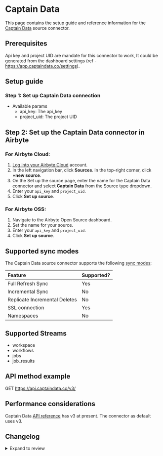 # Captain Data

This page contains the setup guide and reference information for the [Captain Data](https://docs.captaindata.co/#intro) source connector.

## Prerequisites

Api key and project UID are mandate for this connector to work, It could be generated from the dashboard settings (ref - https://app.captaindata.co/settings).

## Setup guide

### Step 1: Set up Captain Data connection

- Available params
  - api_key: The api_key
  - project_uid: The project UID

## Step 2: Set up the Captain Data connector in Airbyte

### For Airbyte Cloud:

1. [Log into your Airbyte Cloud](https://cloud.airbyte.io/workspaces) account.
2. In the left navigation bar, click **Sources**. In the top-right corner, click **+new source**.
3. On the Set up the source page, enter the name for the Captain Data connector and select **Captain Data** from the Source type dropdown.
4. Enter your `api_key` and `project_uid`.
5. Click **Set up source**.

### For Airbyte OSS:

1. Navigate to the Airbyte Open Source dashboard.
2. Set the name for your source.
3. Enter your `api_key` and `project_uid`.
4. Click **Set up source**.

## Supported sync modes

The Captain Data source connector supports the following [sync modes](https://docs.airbyte.com/cloud/core-concepts#connection-sync-modes):

| Feature                       | Supported? |
| :---------------------------- | :--------- |
| Full Refresh Sync             | Yes        |
| Incremental Sync              | No         |
| Replicate Incremental Deletes | No         |
| SSL connection                | Yes        |
| Namespaces                    | No         |

## Supported Streams

- workspace
- workflows
- jobs
- job_results

## API method example

GET https://api.captaindata.co/v3/

## Performance considerations

Captain Data [API reference](https://docs.captaindata.co/#intro) has v3 at present. The connector as default uses v3.

## Changelog

<details>
  <summary>Expand to review</summary>

| Version | Date       | Pull Request                                            | Subject                                     |
| :------ |:-----------| :------------------------------------------------------ |:--------------------------------------------|
| 0.2.14 | 2025-02-22 | [54232](https://github.com/airbytehq/airbyte/pull/54232) | Update dependencies |
| 0.2.13 | 2025-02-15 | [53900](https://github.com/airbytehq/airbyte/pull/53900) | Update dependencies |
| 0.2.12 | 2025-02-08 | [53403](https://github.com/airbytehq/airbyte/pull/53403) | Update dependencies |
| 0.2.11 | 2025-02-01 | [52892](https://github.com/airbytehq/airbyte/pull/52892) | Update dependencies |
| 0.2.10 | 2025-01-25 | [52185](https://github.com/airbytehq/airbyte/pull/52185) | Update dependencies |
| 0.2.9 | 2025-01-18 | [51741](https://github.com/airbytehq/airbyte/pull/51741) | Update dependencies |
| 0.2.8 | 2025-01-11 | [51277](https://github.com/airbytehq/airbyte/pull/51277) | Update dependencies |
| 0.2.7 | 2024-12-28 | [50475](https://github.com/airbytehq/airbyte/pull/50475) | Update dependencies |
| 0.2.6 | 2024-12-21 | [50192](https://github.com/airbytehq/airbyte/pull/50192) | Update dependencies |
| 0.2.5 | 2024-12-14 | [49569](https://github.com/airbytehq/airbyte/pull/49569) | Update dependencies |
| 0.2.4 | 2024-12-12 | [49299](https://github.com/airbytehq/airbyte/pull/49299) | Update dependencies |
| 0.2.3 | 2024-12-11 | [48900](https://github.com/airbytehq/airbyte/pull/48900) | Starting with this version, the Docker image is now rootless. Please note that this and future versions will not be compatible with Airbyte versions earlier than 0.64 |
| 0.2.2 | 2024-11-04 | [48177](https://github.com/airbytehq/airbyte/pull/48177) | Update dependencies |
| 0.2.1 | 2024-10-29 | [47769](https://github.com/airbytehq/airbyte/pull/47769) | Update dependencies |
| 0.2.0 | 2024-08-19 | [44419](https://github.com/airbytehq/airbyte/pull/44419) | Refactor connector to manifest-only format |
| 0.1.15 | 2024-08-17 | [44340](https://github.com/airbytehq/airbyte/pull/44340) | Update dependencies |
| 0.1.14 | 2024-08-12 | [43919](https://github.com/airbytehq/airbyte/pull/43919) | Update dependencies |
| 0.1.13 | 2024-08-10 | [43531](https://github.com/airbytehq/airbyte/pull/43531) | Update dependencies |
| 0.1.12 | 2024-08-03 | [43136](https://github.com/airbytehq/airbyte/pull/43136) | Update dependencies |
| 0.1.11 | 2024-07-27 | [42717](https://github.com/airbytehq/airbyte/pull/42717) | Update dependencies |
| 0.1.10 | 2024-07-20 | [42137](https://github.com/airbytehq/airbyte/pull/42137) | Update dependencies |
| 0.1.9 | 2024-07-13 | [41751](https://github.com/airbytehq/airbyte/pull/41751) | Update dependencies |
| 0.1.8 | 2024-07-10 | [41583](https://github.com/airbytehq/airbyte/pull/41583) | Update dependencies |
| 0.1.7 | 2024-07-09 | [41321](https://github.com/airbytehq/airbyte/pull/41321) | Update dependencies |
| 0.1.6 | 2024-07-06 | [40886](https://github.com/airbytehq/airbyte/pull/40886) | Update dependencies |
| 0.1.5 | 2024-06-25 | [40486](https://github.com/airbytehq/airbyte/pull/40486) | Update dependencies |
| 0.1.4 | 2024-06-21 | [39929](https://github.com/airbytehq/airbyte/pull/39929) | Update dependencies |
| 0.1.3 | 2024-06-15 | [39508](https://github.com/airbytehq/airbyte/pull/39508) | Make connector compatible with Builder |
| 0.1.2 | 2024-06-04 | [38951](https://github.com/airbytehq/airbyte/pull/38951) | [autopull] Upgrade base image to v1.2.1 |
| 0.1.1 | 2024-05-20 | [38374](https://github.com/airbytehq/airbyte/pull/38374) | [autopull] base image + poetry + up_to_date |
| 0.1.0   | 2023-04-15 | [Init](https://github.com/airbytehq/airbyte/pull/25230) | Initial commit                              |

</details>
